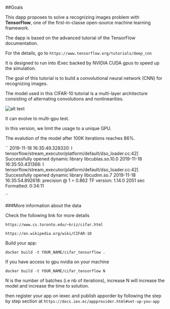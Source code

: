 ##Goals

This dapp proposes to solve a recognizing images problem with **TensorFlow**,
 one of the first-in-classe open-source machine learning framework.

The dapp is based on the advanced tutorial of the TensorFlow documentation.

For the details,
go to ``https://www.tensorflow.org/tutorials/deep_cnn``

It is designed to run into iExec backed by NVIDIA CUDA gpus to speed up the simulation.

The goal of this tutorial is to build a convolutional neural network (CNN) for recognizing images.

The model used in this CIFAR-10 tutorial is a multi-layer architecture consisting of alternating convolutions and nonlinearities.

![alt text](images/graph_nn_1.png "Neural Network architecture")


It can evolve to multi-gpu test.

In this version, we limit the usage to a unique GPU.


The evalution of the model after 100K iterations reaches 86%.

``
2019-11-18 16:35:49.328320: I tensorflow/stream_executor/platform/default/dso_loader.cc:42] Successfully opened dynamic library libcublas.so.10.0
2019-11-18 16:35:50.431366: I tensorflow/stream_executor/platform/default/dso_loader.cc:42] Successfully opened dynamic library libcudnn.so.7
2019-11-18 16:35:54.892618: precision @ 1 = 0.862
TF version: 1.14.0
2051 sec
Formatted:
0:34:11

``

###More information about the data

Check the following link for more details

``
https://www.cs.toronto.edu/~kriz/cifar.html
``

``
https://en.wikipedia.org/wiki/CIFAR-10
``

Build your app:

``
docker build -t YOUR_NAME/cifar_tensorflow .
``

If you have access to gpu nvidia on your machine

``
docker build -t YOUR_NAME/cifar_tensorflow N
``

N is the number of batches (i.e nb of iterations), increase N will increase the model and increase the time to solution.

then register your app on iexec and publish apporder by following the step by step section
at `https://docs.iex.ec/appprovider.html#set-up-you-app`


